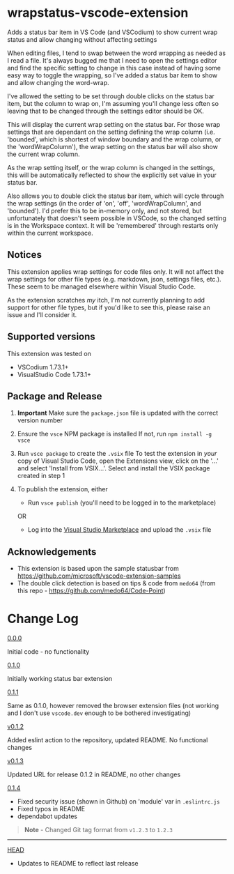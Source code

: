 # wrapstatus-vscode-extension
Adds a status bar item in VS Code (and VSCodium) to show current wrap status and allow changing without affecting settings

When editing files, I tend to swap between the word wrapping as needed as I read a file. It's always bugged me that I need to open the settings editor and find the specific setting to change in this case instead of having some easy way to toggle the wrapping, so I've added a status bar item to show and allow changing the word-wrap.

I've allowed the setting to be set through double clicks on the status bar item, but the column to wrap on, I'm assuming you'll change less often so leaving that to be changed through the settings editor should be OK.

This will display the current wrap setting on the status bar. For those wrap settings that are dependant on the setting defining the wrap column (i.e. 'bounded', which is shortest of window boundary and the wrap column, or the 'wordWrapColumn'), the wrap setting on the status bar will also show the current wrap column.

As the wrap setting itself, or the wrap column is changed in the settings, this will be automatically reflected to show the explicitly set value in your status bar.

Also allows you to double click the status bar item, which will cycle through the wrap settings (in the order of 'on', 'off', 'wordWrapColumn', and 'bounded'). I'd prefer this to be in-memory only, and not stored, but unfortunately that doesn't seem possible in VSCode, so the changed setting is in the Workspace context. It will be 'remembered' through restarts only within the current workspace.

## Notices
This extension applies wrap settings for code files only. It will not affect the wrap settings for other file types (e.g. markdown, json, settings files, etc.). These seem to be managed elsewhere within Visual Studio Code. 

As the extension scratches _my_ itch, I'm not currently planning to add support for other file types, but if you'd like to see this, please raise an issue and I'll consider it.

## Supported versions
This extension was tested on 
* VSCodium 1.73.1+
* VisualStudio Code 1.73.1+

## Package and Release
1. **Important** Make sure the `package.json` file is updated with the correct version number
2. Ensure the `vsce` NPM package is installed
   If not, run `npm install -g vsce`
3. Run `vsce package` to create the `.vsix` file
   To test the extension in _your_ copy of Visual Studio Code, open the Extensions view, click on the '...' and select 'Install from VSIX...'. Select and install the VSIX package created in step 1
4. To publish the extension, either
   - Run `vsce publish` (you'll need to be logged in to the marketplace)

   OR

   - Log into the [Visual Studio Marketplace](https://marketplace.visualstudio.com/manage) and upload the `.vsix` file

## Acknowledgements
- This extension is based upon the sample statusbar from https://github.com/microsoft/vscode-extension-samples
- The double click detection is based on tips & code from `medo64` (from this repo - https://github.com/medo64/Code-Point)


# Change Log
[0.0.0](https://github.com/grahammkelly/wrapstatus-vscode-extension/tree/0.0.0) 

Initial code - no functionality

[0.1.0](https://github.com/grahammkelly/wrapstatus-vscode-extension/tree/0.1.0) 

Initially working status bar extension

[0.1.1](https://github.com/grahammkelly/wrapstatus-vscode-extension/tree/0.1.1) 

Same as 0.1.0, however removed the browser extension files (not working and I don't use `vscode.dev` enough to be bothered investigating)

[v0.1.2](https://github.com/grahammkelly/wrapstatus-vscode-extension/tree/v0.1.2) 

Added eslint action to the repository, updated README. No functional changes

[v0.1.3](https://github.com/grahammkelly/wrapstatus-vscode-extension/tree/v0.1.3) 

Updated URL for release 0.1.2 in README, no other changes

[0.1.4](https://github.com/grahammkelly/wrapstatus-vscode-extension/tree/0.1.4) 

- Fixed security issue (shown in Github) on 'module' var in `.eslintrc.js`
- Fixed typos in README
- dependabot updates

> **Note** - Changed Git tag format from `v1.2.3` to `1.2.3`


---

[HEAD](https://github.com/grahammkelly/wrapstatus-vscode-extension) 

- Updates to README to reflect last release

